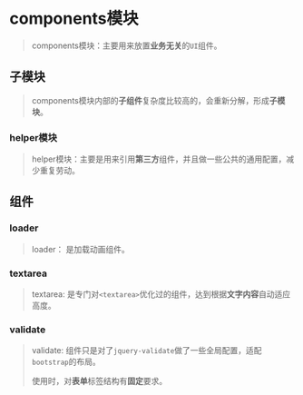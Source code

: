 # components模块

> components模块：主要用来放置**业务无关**的`UI`组件。
>



## 子模块

> components模块内部的**子组件**复杂度比较高的，会重新分解，形成**子模块**。



### helper模块

> helper模块：主要是用来引用**第三方**组件，并且做一些公共的通用配置，减少重复劳动。



## 组件



### loader

> loader： 是加载动画组件。



### textarea

> textarea: 是专门对`<textarea>`优化过的组件，达到根据**文字内容**自动适应高度。



### validate

> validate: 组件只是对了`jquery-validate`做了一些全局配置，适配`bootstrap`的布局。
>
> 使用时，对**表单**标签结构有**固定**要求。